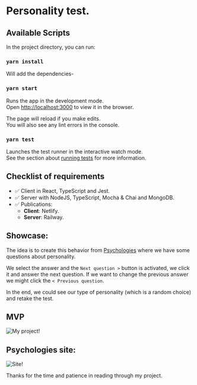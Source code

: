 # Personality test.

## Available Scripts

In the project directory, you can run:
 
### `yarn install`

Will add the dependencies-

### `yarn start`

Runs the app in the development mode.\
Open [http://localhost:3000](http://localhost:3000) to view it in the browser.

The page will reload if you make edits.\
You will also see any lint errors in the console.

### `yarn test`

Launches the test runner in the interactive watch mode.\
See the section about [running tests](https://facebook.github.io/create-react-app/docs/running-tests) for more information.

## Checklist of requirements
* ✅ Client in React, TypeScript and Jest.
* ✅ Server with NodeJS, TypeScript, Mocha & Chai and MongoDB.
* ✅ Publications:
  * **Client**: Netlify.
  * **Server**: Railway.   

## Showcase:
The idea is to create this behavior from [Psychologies](https://www.psychologies.co.uk/test/are-you-an-introvert-or-an-extrovert/?answers=#test) where we have some questions about personality.

We select the answer and the `Next question >` button is activated, we click it and answer the next question. If we want to change the previous answer we might click the `< Previous question`.

In the end, we could see our type of personality (which is a random choice) and retake the test.

## MVP
![My project!](/src/assets/Example.png "My project")

## Psychologies site:
![Site!](/src/assets/Copy.png "Site")

Thanks for the time and patience in reading through my project.

